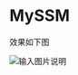# MySSM

效果如下图

![输入图片说明](https://images.gitee.com/uploads/images/2021/0112/142158_3e95e687_8544538.png "屏幕截图.png")